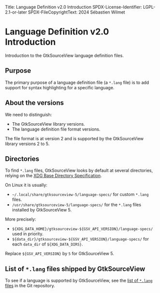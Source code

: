Title: Language Definition v2.0 Introduction
SPDX-License-Identifier: LGPL-2.1-or-later
SPDX-FileCopyrightText: 2024 Sébastien Wilmet

# Language Definition v2.0 Introduction

Introduction to the GtkSourceView language definition files.

## Purpose

The primary purpose of a language definition file (a `*.lang` file) is to add
support for syntax highlighting for a specific language.

## About the versions

We need to distinguish:

- The GtkSourceView library versions.
- The language definition file format versions.

The file format is at version 2 and is supported by the GtkSourceView library
versions 2 to 5.

## Directories

To find `*.lang` files, GtkSourceView looks by default at several directories,
relying on the
[XDG Base Directory Specification](https://www.freedesktop.org/wiki/Specifications/basedir-spec/).

On Linux it is usually:

- `~/.local/share/gtksourceview-5/language-specs/` for custom `*.lang` files.
- `/usr/share/gtksourceview-5/language-specs/` for the `*.lang` files installed
  by GtkSourceView 5.

More precisely:

- `${XDG_DATA_HOME}/gtksourceview-${GSV_API_VERSION}/language-specs/` used in
  priority.
- `${data_dir}/gtksourceview-${GSV_API_VERSION}/language-specs/` for each
  `data_dir` of `${XDG_DATA_DIRS}`.

Replace `${GSV_API_VERSION}` by `5` for GtkSourceView 5.

## List of `*.lang` files shipped by GtkSourceView

To see if a language is supported by GtkSourceView, see the
[list of `*.lang` files](https://gitlab.gnome.org/GNOME/gtksourceview/-/tree/master/data/language-specs)
in the Git repository.
